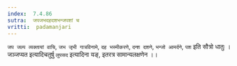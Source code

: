 ```yaml
---
index:  7.4.86
sutra:  जपजभदहदशभन्जपशां च
vritti:  padamanjari
---
```


`जप जल्प व्यक्तायां वाचि`, `जभ जृभी गात्रविनामे`, `दह भस्मीकरणे`, `दन्श दशने`, `भन्जो आमर्दने`, `पश` इति सौत्रो धातुः । जञ्जप्यत इत्यादिचतुर्षु `लुपसद` इत्यादिना यङ्, इतरत्र सामान्यलक्षणेन ।।
